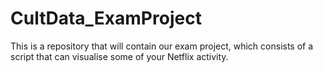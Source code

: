 # CultData_ExamProject
This is a repository that will contain our exam project, which consists of a script that can visualise some of your Netflix activity.
